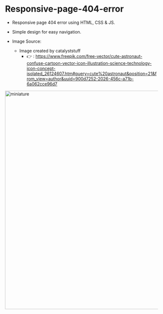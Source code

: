 # Responsive-page-404-error

* Responsive page 404 error using HTML, CSS & JS.
* Simple design for easy navigation.

* Image Source:
    * Image created by catalyststuff
        * 👉 : https://www.freepik.com/free-vector/cute-astronaut-confuse-cartoon-vector-icon-illustration-science-technology-icon-concept-isolated_26124607.htm#query=cute%20astronaut&position=21&from_view=author&uuid=900d7252-2026-456c-a71b-6a062cce96d7

<img width="718" alt="miniature" src="https://github.com/EthanDeL/Responsive-page-404-error/assets/121880462/dedde18e-42e1-4db7-8fc1-51c3d0e30816">
